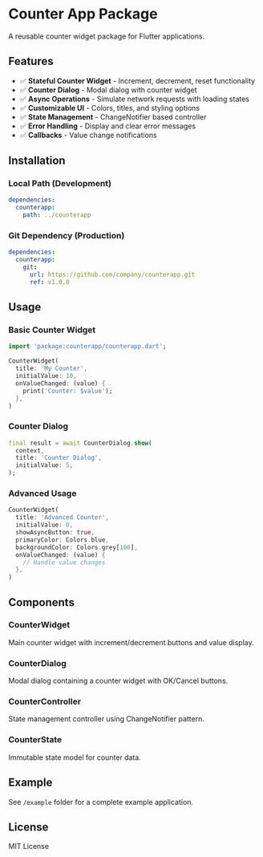 <!--
This README describes the package. If you publish this package to pub.dev,
this README's contents appear on the landing page for your package.

For information about how to write a good package README, see the guide for
[writing package pages](https://dart.dev/guides/libraries/writing-package-pages).

For general information about developing packages, see the Dart guide for
[creating packages](https://dart.dev/guides/libraries/create-library-packages)
and the Flutter guide for
[developing packages and plugins](https://flutter.dev/developing-packages).
-->

# Counter App Package

A reusable counter widget package for Flutter applications.

## Features

- ✅ **Stateful Counter Widget** - Increment, decrement, reset functionality
- ✅ **Counter Dialog** - Modal dialog with counter widget
- ✅ **Async Operations** - Simulate network requests with loading states
- ✅ **Customizable UI** - Colors, titles, and styling options
- ✅ **State Management** - ChangeNotifier based controller
- ✅ **Error Handling** - Display and clear error messages
- ✅ **Callbacks** - Value change notifications

## Installation

### Local Path (Development)
```yaml
dependencies:
  counterapp:
    path: ../counterapp
```

### Git Dependency (Production)
```yaml
dependencies:
  counterapp:
    git:
      url: https://github.com/company/counterapp.git
      ref: v1.0.0
```

## Usage

### Basic Counter Widget
```dart
import 'package:counterapp/counterapp.dart';

CounterWidget(
  title: 'My Counter',
  initialValue: 10,
  onValueChanged: (value) {
    print('Counter: $value');
  },
)
```

### Counter Dialog
```dart
final result = await CounterDialog.show(
  context,
  title: 'Counter Dialog',
  initialValue: 5,
);
```

### Advanced Usage
```dart
CounterWidget(
  title: 'Advanced Counter',
  initialValue: 0,
  showAsyncButton: true,
  primaryColor: Colors.blue,
  backgroundColor: Colors.grey[100],
  onValueChanged: (value) {
    // Handle value changes
  },
)
```

## Components

### CounterWidget
Main counter widget with increment/decrement buttons and value display.

### CounterDialog
Modal dialog containing a counter widget with OK/Cancel buttons.

### CounterController
State management controller using ChangeNotifier pattern.

### CounterState
Immutable state model for counter data.

## Example

See `/example` folder for a complete example application.

## License

MIT License
